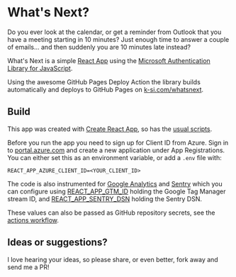 # What's Next?

Do you ever look at the calendar, or get a reminder from Outlook that you have a meeting
starting in 10 minutes? Just enough time to answer a couple of emails... and then suddenly you
are 10 minutes late instead?

What's Next is a simple [React App](https://reactjs.org/) using the 
[Microsoft Authentication Library for JavaScript](https://github.com/AzureAD/microsoft-authentication-library-for-js#readme).

Using the awesome GitHub Pages Deploy Action the library builds automatically and deploys to
GitHub Pages on [k-si.com/whatsnext](https://www.k-si.com/whatsnext/). 

## Build

This app was created with [Create React App](https://create-react-app.dev/), so has the 
[usual scripts](https://create-react-app.dev/docs/available-scripts).

Before you run the app you need to sign up for Client ID from Azure. Sign in to 
[portal.azure.com](https://portal.azure.com/) and create a new application under App Registrations. 
You can either set this as an environment variable, or add a `.env` file with:

```
REACT_APP_AZURE_CLIENT_ID=<YOUR_CLIENT_ID>
```

The code is also instrumented for [Google Analytics](https://analytics.google.com) and 
[Sentry](https://sentry.io) which you can configure using [REACT_APP_GTM_ID](./public/index.html#L18) holding the Google 
Tag Manager stream ID, and [REACT_APP_SENTRY_DSN](./src/index.js#L11) holding the Sentry DSN. 

These values can also be passed as GitHub repository secrets, see the 
[actions workflow](./.github/workflows/deploy.yaml).

## Ideas or suggestions? 

I love hearing your ideas, so please share, or even better, fork away and send me a PR!